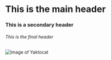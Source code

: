 # This is the main header
### This is a secondary header
###### This is the final header
![Image of Yaktocat](https://octodex.github.com/images/yaktocat.png)
